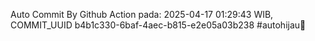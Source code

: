 Auto Commit By Github Action pada: 2025-04-17 01:29:43 WIB, COMMIT_UUID b4b1c330-6baf-4aec-b815-e2e05a03b238 #autohijau🗿
